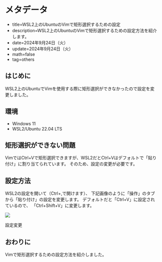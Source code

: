 # メタデータ
- title=WSL2上のUbuntuのVimで矩形選択するための設定
- description=WSL2上のUbuntuのVimで矩形選択するための設定方法を紹介します。
- date=2024年9月24日（火）
- update=2024年9月24日（火）
- math=false
- tag=others

## はじめに
WSL2上のUbuntuでVimを使用する際に矩形選択ができなかったので設定を変更しました。

## 環境
- Windows 11
- WSL2/Ubuntu 22.04 LTS

## 矩形選択ができない問題
VimではCtrl+Vで矩形選択できますが、WSL2だとCtrl+Vはデフォルトで「貼り付け」に割り当てられています。
そのため、設定の変更が必要です。

## 設定方法
WSL2の設定を開いて（Ctrl+,で開けます）、
下記画像のように「操作」のタブから「貼り付け」の設定を変更します。
デフォルトだと「Ctrl+V」に設定されているので、
「Ctrl+Shift+V」に変更します。

![](../../images/2024/20240924_1.jpg)

設定変更

## おわりに
Vimで矩形選択するための設定方法を紹介しました。
